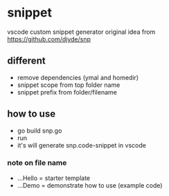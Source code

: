 # snippet

vscode custom snippet generator
original idea from https://github.com/djyde/snp

## different
- remove dependencies (ymal and homedir)
- snippet scope from top folder name
- snippet prefix from folder/filename

## how to use
- go build snp.go
- run
- it's will generate snp.code-snippet in vscode

### note on file name
- ...Hello = starter template
- ...Demo = demonstrate how to use (example code)